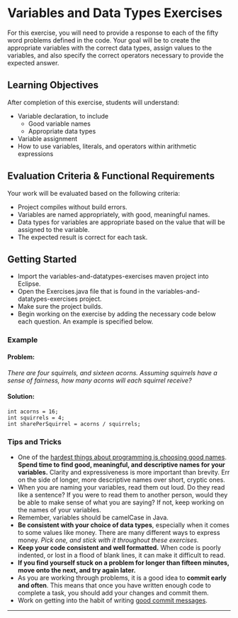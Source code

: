 # Variables and Data Types Exercises

For this exercise, you will need to provide a response to each of the fifty word problems defined in the code. Your goal will be to create the appropriate variables with the correct data types, assign values to the variables, and also specify the correct operators necessary to provide the expected answer.

## Learning Objectives

After completion of this exercise, students will understand:

* Variable declaration, to include
    * Good variable names
    * Appropriate data types
* Variable assignment
* How to use variables, literals, and operators within arithmetic expressions

## Evaluation Criteria & Functional Requirements

Your work will be evaluated based on the following criteria:
* Project compiles without build errors.
* Variables are named appropriately, with good, meaningful names.
* Data types for variables are appropriate based on the value that will be assigned to the variable.
* The expected result is correct for each task.

## Getting Started

* Import the variables-and-datatypes-exercises maven project into Eclipse.
* Open the Exercises.java file that is found in the variables-and-datatypes-exercises project.
* Make sure the project builds.
* Begin working on the exercise by adding the necessary code below each question. An example is specified below.

### Example

#### Problem:

*There are four squirrels, and sixteen acorns. Assuming squirrels have a sense of fairness, how many acorns will each squirrel receive?*

#### Solution:

```
int acorns = 16;
int squirrels = 4;
int sharePerSquirrel = acorns / squirrels;
```

### Tips and Tricks

* One of the [hardest things about programming is choosing good names][naming-things-is-hard]. **Spend time to find good, meaningful, and descriptive names for your variables.** Clarity and expressiveness is more important than brevity. Err on the side of longer, more descriptive names over short, cryptic ones.
* When you are naming your variables, read them out loud. Do they read like a sentence? If you were to read them to another person, would they be able to make sense of what you are saying? If not, keep working on the names of your variables.
* Remember, variables should be camelCase in Java.
* **Be consistent with your choice of data types**, especially when it comes to some values like money. There are many different ways to express money. *Pick one, and stick with it throughout these exercises.*
* **Keep your code consistent and well formatted.** When code is poorly indented, or lost in a flood of blank lines, it can make it difficult to read.
* **If you find yourself stuck on a problem for longer than fifteen minutes, move onto the next, and try again later.**
* As you are working through problems, it is a good idea to **commit early and often**. This means that once you have written enough code to complete a task, you should add your changes and commit them.
* Work on getting into the habit of writing [good commit messages][good-commit-messages].

---

[good-commit-messages]: https://chris.beams.io/posts/git-commit/
[naming-things-is-hard]: https://hilton.org.uk/blog/why-naming-things-is-hard
